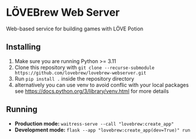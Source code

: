 # LÖVEBrew Web Server

Web-based service for building games with LÖVE Potion

## Installing

1. Make sure you are running Python >= 3.11
2. Clone this repository with `git clone --recurse-submodule https://github.com/lovebrew/lovebrew-webserver.git`
3. Run `pip install .` inside the repository directory
4. alternatively you can use venv to avoid conflic with your local packages see https://docs.python.org/3/library/venv.html for more details

## Running

- **Production mode:** `waitress-serve --call "lovebrew:create_app"`
- **Development mode:** `flask --app "lovebrew:create_app(dev=True)" run`
